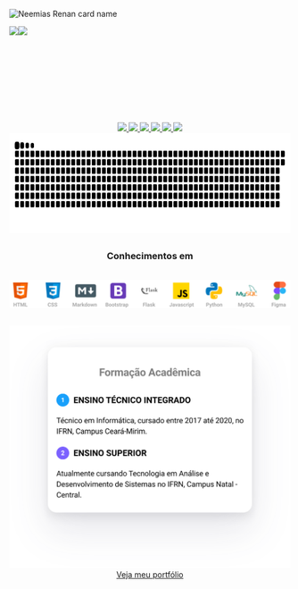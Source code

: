 ![Neemias Renan card name](https://cardivo.vercel.app/api?name=Neemias%20Renan&description=Olá,%20eu%20sou%20um%20programador%20Web%20e%20tenho%2019%20anos.%20É%20um%20prazer%20ter%20você%20aqui.%20%F0%9F%91%8B&image=https://avatars.githubusercontent.com/u/69238611?v=4&fontColor=silver)
<!-- #afafaf -->
<div align="center" style="display: inline-flex; flex-direction: row;">
  <img height="140em" align="center" src="https://github-readme-stats.vercel.app/api?username=Neemias-Renan&theme=github_dark&show_icons=true&custom_title=Estatísticas%20do%20Github">
  <img  height="140em" align="center"src="https://github-readme-stats.vercel.app/api/top-langs/?username=Neemias-Renan&hide=css&layout=compact&theme=github_dark&&custom_title=Linguagens%20mais%20usadas&langs_count=16">
</div>

## 

<div align="center">
 <a href="mailto:neemiasrenan2015@gmail.com">
    <img src="https://img.shields.io/badge/Gmail-D14836?style=for-the-badge&logo=gmail&logoColor=white">
  </a>
  <a href="https://github.com/Neemias-Renan">
    <img src="https://img.shields.io/badge/GitHub-100000?style=for-the-badge&logo=github&logoColor=white">
  </a>
  
  <a href="https://www.instagram.com/neemias.renan">
    <img src="https://img.shields.io/badge/Instagram-E4405F?style=for-the-badge&logo=instagram&logoColor=white">
  </a>
  
   <a href="https://www.facebook.com/neemiasrenan.santosoliveira/">
    <img src="https://img.shields.io/badge/Facebook-1877F2?style=for-the-badge&logo=facebook&logoColor=white">
  </a>
   
  <a href="https://www.linkedin.com/in/neemias-renan-54279b196/">
    <img src="https://img.shields.io/badge/LinkedIn-0077B5?style=for-the-badge&logo=linkedin&logoColor=white">
  </a>
  
  <a href="https://www.youtube.com/channel/UC7tA82I50dBcQacadUFMYeQ">
    <img src="https://img.shields.io/badge/YouTube-FF0000?style=for-the-badge&logo=youtube&logoColor=white">
  </a>
</div>

<div align="center">
 <img height="180em" align="center" src="https://github.com/Neemias-Renan/Neemias-Renan/blob/output/github-contribution-grid-snake.svg">
</div>

## 

<div align="center">
  <h3><b>Conhecimentos em</b></h3>
  <br>
  <img src="conhecimentos.svg">
</div>

## 

<div align="center">
 <img src="formacao.svg">
<div align="center">
  <a href="https://neemias-renan.github.io/my-portfolio/index.html">Veja meu portfólio</a>
</div>


